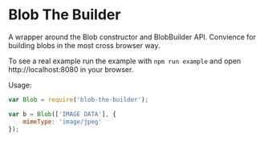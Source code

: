 # Blob The Builder

A wrapper around the Blob constructor and BlobBuilder API.  Convience for building blobs in the most cross browser way.

To see a real example run the example with `npm run example` and open http://localhost:8080 in your browser.

Usage:

```javascript
var Blob = require('blob-the-builder');

var b = Blob(['IMAGE DATA'], {
	mimeType: 'image/jpeg'
});
```
